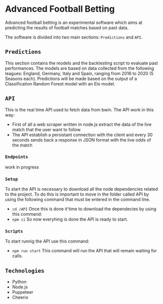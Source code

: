 # Advanced Football Betting

Advanced football betting is an experimental software which aims at predicting the results of football matches based on past data.

The software is divided into two main sections: `Predictions` and `API`.

## `Predictions`

This section contains the models and the backtesting script to evaluate past performances.
The models are based on data collected from the following leagues: England, Germany, Italy and Spain, ranging from 2016 to 2020 (5 Seasons each).
Predictions will be made based on the output of a Classification Random Forest model with an Elo model.

## `API`

This is the real time API used to fetch data from bwin. The API work in this way:

- First of all a web scraper written in node.js extract the data of the live match that the user want to follow
- The API establish a persistant connection with the client and every 30 seconds sends back a response in JSON format with the live odds of the match

### `Endpoints`

work in progress

### `Setup`

To start the API is necessary to download all the node dependencies related to the project. To do this is important to move in the folder called API by using the following command that must be entered in the command line.

- `cd /API`
  Once this is done it'time to download the dependecies by using this command:
- `npm ci`
  So now everyhing is done the API is ready to start.

### `Scripts`

To start runnig the API use this command:

- `npm run start`
  This command will run the API that will remain waiting for calls.

## `Technologies`

- Python
- Node.js
- Puppeteer
- Cheerio

